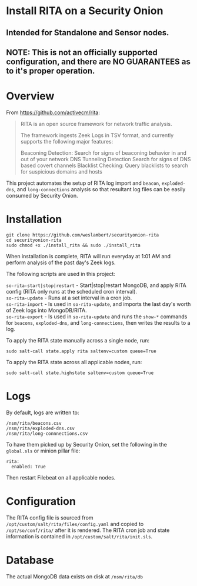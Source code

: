 # Install RITA on a Security Onion
## Intended for Standalone and Sensor nodes.
## NOTE: This is not an officially supported configuration, and there are NO GUARANTEES as to it's proper operation.

# Overview

From https://github.com/activecm/rita: 
> RITA is an open source framework for network traffic analysis.
>
> The framework ingests Zeek Logs in TSV format, and currently supports the following major features:
>
> Beaconing Detection: Search for signs of beaconing behavior in and out of your network
> DNS Tunneling Detection Search for signs of DNS based covert channels
> Blacklist Checking: Query blacklists to search for suspicious domains and hosts

This project automates the setup of RITA log import and `beacon`, `exploded-dns`, and `long-connections` analysis so that resultant log files can be easily consumed by Security Onion.

# Installation
```
git clone https://github.com/weslambert/securityonion-rita
cd securityonion-rita
sudo chmod +x ./install_rita && sudo ./install_rita
```

When installation is complete, RITA will run everyday at 1:01 AM and perform analysis of the past day's Zeek logs.

The following scripts are used in this project:

`so-rita-start|stop|restart` - Start|stop|restart MongoDB, and apply RITA config (RITA only runs at the scheduled cron interval).  
`so-rita-update` - Runs at a set interval in a cron job.  
`so-rita-import` - Is used in `so-rita-update`, and imports the last day's worth of Zeek logs into MongoDB/RITA.   
`so-rita-export` - Is used in `so-rita-update` and runs the `show-*` commands for `beacons`, `exploded-dns`, and `long-connections`, then writes the results to a log.   

To apply the RITA state manually across a single node, run:

`sudo salt-call state.apply rita saltenv=custom queue=True`

To apply the RITA state across all applicable nodes, run:

`sudo salt-call state.highstate saltenv=custom queue=True`


# Logs
By default, logs are written to:

`/nsm/rita/beacons.csv`   
`/nsm/rita/exploded-dns.csv`   
`/nsm/rita/long-connnections.csv`     

To have them picked up by Security Onion, set the following in the `global.sls` or minion pillar file:

```
rita:
  enabled: True
```

Then restart Filebeat on all applicable nodes.

# Configuration
The RITA config file is sourced from `/opt/custom/salt/rita/files/config.yaml` and copied to `/opt/so/conf/rita/` after it is rendered.
The RITA cron job and state information is contained in `/opt/custom/salt/rita/init.sls`.

# Database
The actual MongoDB data exists on disk at `/nsm/rita/db`
